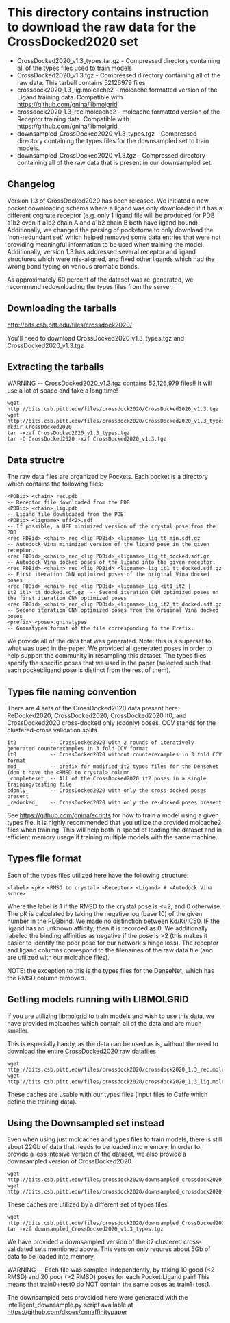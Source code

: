 # This directory contains instruction to download the raw data for the CrossDocked2020 set

 * CrossDocked2020_v1.3_types.tar.gz    - Compressed directory containing all of the types files used to train models
 * CrossDocked2020_v1.3.tgz             - Compressed directory containing all of the raw data. This tarball contains 52126979 files
 * crossdock2020_1.3_lig.molcache2      - molcache formatted version of the Ligand training data. Compatible with https://github.com/gnina/libmolgrid
 * crossdock2020_1.3_rec.molcache2      - molcache formatted version of the Receptor training data. Compatible with https://github.com/gnina/libmolgrid
 * downsampled_CrossDocked2020_v1.3_types.tgz - Compressed directory containing the types files for the downsampled set to train models.
 * downsampled_CrossDocked2020_v1.3.tgz       - Compressed directory containing all of the raw data that is present in our downsampled set.

## Changelog
Version 1.3 of CrossDocked2020 has been released. We initiated a new pocket downloading schema where a ligand was only downloaded if it has a different cognate receptor (e.g. only 1 ligand file will be produced for PDB a1b2 even if a1b2 chain A and a1b2 chain B both have ligand bound). Additionally, we changed the parsing of pocketome to only download the 'non-redundant set' which helped removed some data entries that were not providing meaningful information to be used when training the model. Additionally, version 1.3 has addressed several receptor and ligand structures which were mis-aligned, and fixed other ligands which had the wrong bond typing on various aromatic bonds.

As approximately 60 percent of the dataset was re-generated, we recommend redownloading the types files from the server.

[//]: # (Version 1.2 of CrossDocked2020 was released. It addressed several receptor and ligand structures in version 1.1 that had their aromatic rings removed. Version 1.2 has addressed these issues. Since this issue was pervasive, we recommend redownloading the types files from the server.)

## Downloading the tarballs
http://bits.csb.pitt.edu/files/crossdock2020/

You'll need to download CrossDocked2020_v1.3_types.tgz and CrossDocked2020_v1.3.tgz

## Extracting the tarballs
WARNING -- CrossDocked2020_v1.3.tgz contains 52,126,979 files!! It will use a lot of space and take a long time!
```
wget http://bits.csb.pitt.edu/files/crossdock2020/CrossDocked2020_v1.3.tgz
wget http://bits.csb.pitt.edu/files/crossdock2020/CrossDocked2020_v1.3_types.tgz
mkdir CrossDocked2020
tar -xzvf CrossDocked2020_v1.3_types.tgz
tar -C CrossDocked2020 -xzf CrossDocked2020_v1.3.tgz
```

## Data structre
The raw data files are organized by Pockets. Each pocket is a directory which contains the following files:
```
<PDBid>_<chain>_rec.pdb                                                              -- Receptor file downloaded from the PDB
<PDBid>_<chain>_lig.pdb                                                              -- Ligand file downloaded from the PDB
<PDBid>_<ligname>_uff<2>.sdf                                                         -- If possible, a UFF minimized version of the crystal pose from the PDB
<rec PDBid>_<chain>_rec_<lig PDBid>_<ligname>_lig_tt_min.sdf.gz                         -- Autodock Vina minimized version of the ligand pose in the given receptor.
<rec PDBid>_<chain>_rec_<lig PDBid>_<ligname>_lig_tt_docked.sdf.gz                      -- Autodock Vina docked poses of the ligand into the given receptor.
<rec PDBid>_<chain>_rec_<lig PDBid>_<ligname>_lig_it1_tt_docked.sdf.gz                  -- First iteration CNN optimized poses of the original Vina docked poses
<rec PDBid>_<chain>_rec_<lig PDBid>_<ligname>_lig_<it1_it2 | it2_it1>_tt_docked.sdf.gz  -- Second iteration CNN optimized poses on the first iteration CNN optimized poses
<rec PDBid>_<chain>_rec_<lig PDBid>_<ligname>_lig_it2_tt_docked.sdf.gz                  -- Second iteration CNN optimized poses from the original Vina docked poses
<prefix>_<pose>.gninatypes                                                              -- Gninatypes format of the file corresponding to the Prefix.
```
We provide all of the data that was generated. Note: this is a superset to what was used in the paper. We provided all generated poses in order to help support the community in resampling this dataset. The types files specify the specific poses that we used in the paper (selected such that each pocket:ligand pose is distinct from the rest of them). 

## Types file naming convention
There are 4 sets of the CrossDocked2020 data present here: ReDocked2020, CrossDocked2020, CrossDocked2020 It0, and CrossDocked2020 cross-docked only (cdonly) poses. CCV stands for the clustered-cross validation splits. 
```
it2           -- CrossDocked2020 with 2 rounds of iteratively generated counterexamples in 3 fold CCV format
it0           -- CrossDocked2020 without counterexamples in 3 fold CCV format
mod_          -- prefix for modified it2 types files for the DenseNet (don't have the <RMSD to crystal> column
_completeset_ -- All of the CrossDocked2020 it2 poses in a single training/testing file
cdonly_       -- CrossDocked2020 with only the cross-docked poses present
_redocked_    -- CrossDocked2020 with only the re-docked poses present
```
See https://github.com/gnina/scripts for how to train a model using a given types file. It is highly recommended that you utilize the provided molcache2 files when training. This will help both in speed of loading the dataset and in efficient memory usage if training multiple models with the same machine.

## Types file format
Each of the types files utilized here have the following structure:
```
<label> <pK> <RMSD to crystal> <Receptor> <Ligand> # <Autodock Vina score>
```
Where the label is 1 if the RMSD to the crystal pose is <=2, and 0 otherwise. The pK is calculated by taking the negative log (base 10) of the given number in the PDBbind. We made no distinction between Kd/Ki/IC50. IF the ligand has an unknown affinity, then it is recorded as 0. We additionally labeled the binding affinities as negative if the pose is >2 (this makes it easier to identify the poor pose for our network's hinge loss). The receptor and ligand columns correspond to the filenames of the raw data file (and are utilized with our molcahce files). 

NOTE: the exception to this is the types files for the DenseNet, which has the RMSD column removed.

## Getting models running with LIBMOLGRID
If you are utilizing [libmolgrid](https://github.com/gnina/libmolgrid) to train models and wish to use this data, we have provided molcaches which contain all of the data and are much smaller.

This is especially handy, as the data can be used as is, without the need to download the entire CrossDocked2020 raw datafiles

```
wget http://bits.csb.pitt.edu/files/crossdock2020/crossdock2020_1.3_rec.molcache2
wget http://bits.csb.pitt.edu/files/crossdock2020/crossdock2020_1.3_lig.molcache2
```

These caches are usable with our types files (input files to Caffe which define the training data).

## Using the Downsampled set instead
Even when using just molcaches and types files to train models, there is still about 22Gb of data that needs to be loaded into memory. In order to provide a less intesive version of the dataset, we also provide a downsampled version of CrossDocked2020.

```
wget http://bits.csb.pitt.edu/files/crossdock2020/downsampled_crossdock2020_1.3_rec.molcache2
wget http://bits.csb.pitt.edu/files/crossdock2020/downsampled_crossdock2020_1.3_lig.molcache2
```

These caches are utilized by a different set of types files:

```
wget http://bits.csb.pitt.edu/files/crossdock2020/downsampled_CrossDocked2020_v1.3_types.tgz
tar -xzf downsampled_CrossDocked2020_v1.3_types.tgz
```

We have provided a downsampled version of the it2 clustered cross-validated sets mentioned above. This version only requres about 5Gb of data to be loaded into memory.

WARNING -- Each file was sampled independently, by taking 10 good (<2 RMSD) and 20 poor (>2 RMSD) poses for each Pocket:Ligand pair! This means that train0+test0 do NOT contain the same poses as train1+test1.

The downsampled sets provdided here were generated with the intelligent_downsample.py script available at https://github.com/dkoes/cnnaffinitypaper
